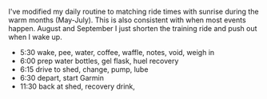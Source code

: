 I've modified my daily routine to matching ride times with sunrise during the warm months (May-July). This is also consistent with when most events happen. August and September I just shorten the training ride and push out when I wake up.

- 5:30 wake, pee, water, coffee, waffle, notes, void, weigh in
- 6:00 prep water bottles, gel flask, huel recovery
- 6:15 drive to shed, change, pump, lube
- 6:30 depart, start Garmin
- 11:30 back at shed, recovery drink, 